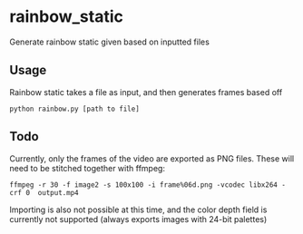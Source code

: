 # rainbow_static
Generate rainbow static given based on inputted files

## Usage
Rainbow static takes a file as input, and then generates frames based off
```
python rainbow.py [path to file]
```

## Todo
Currently, only the frames of the video are exported as PNG files. These will need to be stitched together with ffmpeg:
```
ffmpeg -r 30 -f image2 -s 100x100 -i frame%06d.png -vcodec libx264 -crf 0  output.mp4
```

Importing is also not possible at this time, and the color depth field is currently not supported (always exports images with 24-bit palettes)
